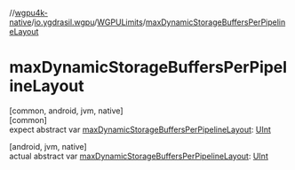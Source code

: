 //[wgpu4k-native](../../../index.md)/[io.ygdrasil.wgpu](../index.md)/[WGPULimits](index.md)/[maxDynamicStorageBuffersPerPipelineLayout](max-dynamic-storage-buffers-per-pipeline-layout.md)

# maxDynamicStorageBuffersPerPipelineLayout

[common, android, jvm, native]\
[common]\
expect abstract var [maxDynamicStorageBuffersPerPipelineLayout](max-dynamic-storage-buffers-per-pipeline-layout.md): [UInt](https://kotlinlang.org/api/core/kotlin-stdlib/kotlin/-u-int/index.html)

[android, jvm, native]\
actual abstract var [maxDynamicStorageBuffersPerPipelineLayout](max-dynamic-storage-buffers-per-pipeline-layout.md): [UInt](https://kotlinlang.org/api/core/kotlin-stdlib/kotlin/-u-int/index.html)